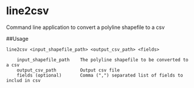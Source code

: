 # line2csv

Command line application to convert a polyline shapefile to a csv

##Usage

    line2csv <input_shapefile_path> <output_csv_path> <fields>
    
        input_shapefile_path    The polyline shapefile to be converted to a csv
        output_csv_path         Output csv file
        fields (optional)       Comma (",") separated list of fields to includ in csv
